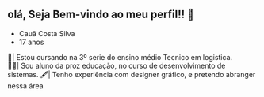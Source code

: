 ## olá, Seja Bem-vindo ao meu perfil!! 👋

  * Cauã Costa Silva
  * 17 anos
    

 🧠| Estou cursando na  3º serie do ensino médio Tecnico em logistica.  
 👨‍💻| Sou aluno da proz educação, no curso de desenvolvimento de sistemas. 
 🖋️| Tenho experiência com designer gráfico, e pretendo abranger nessa área
 
